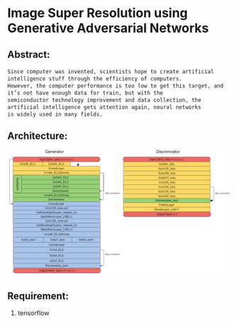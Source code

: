 # Image Super Resolution using Generative Adversarial Networks

## Abstract:

    Since computer was invented, scientists hope to create artificial intelligence stuff through the efficiency of computers. 
    However, the computer performance is too low to get this target, and it’s not have enough data for train, but with the 
    semiconductor technology improvement and data collection, the artificial intelligence gets attention again, neural networks 
    is widely used in many fields.

## Architecture:

![Alt text](/img/ESRGAN2m.png)

## Requirement:

  1. tensorflow


